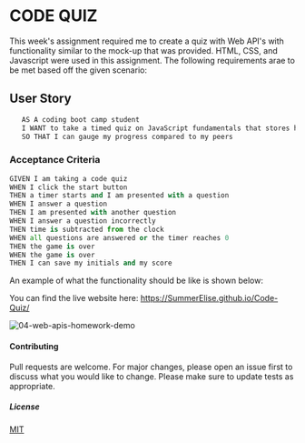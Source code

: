 # CODE QUIZ
This week's assignment required me to create a quiz with Web API's with
functionality similar to the mock-up that was provided. HTML, CSS, and Javascript were used in this assignment. The following requirements arae to be met based off the given scenario:

## User Story
```bash
   AS A coding boot camp student
   I WANT to take a timed quiz on JavaScript fundamentals that stores high scores
   SO THAT I can gauge my progress compared to my peers
```


### Acceptance Criteria
```python
GIVEN I am taking a code quiz
WHEN I click the start button
THEN a timer starts and I am presented with a question
WHEN I answer a question
THEN I am presented with another question
WHEN I answer a question incorrectly
THEN time is subtracted from the clock
WHEN all questions are answered or the timer reaches 0
THEN the game is over
WHEN the game is over
THEN I can save my initials and my score
```

An example of what the functionality should be like is shown below:

You can find the live website here: https://SummerElise.github.io/Code-Quiz/

![04-web-apis-homework-demo](https://user-images.githubusercontent.com/80479850/115980327-f837a200-a559-11eb-8197-db417b20224a.gif)

#### Contributing
Pull requests are welcome. For major changes, please open an issue first to discuss what you would like to change.
Please make sure to update tests as appropriate.


##### License
[MIT](https://choosealicense.com/licenses/mit/)